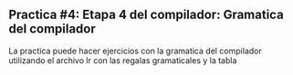 <h2> Practica #4: Etapa 4 del compilador: Gramatica del compilador </h2>

La practica puede hacer ejercicios con la gramatica del compilador utilizando el archivo lr con las regalas gramaticales y la tabla